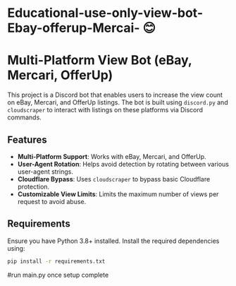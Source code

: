 # Educational-use-only-view-bot-Ebay-offerup-Mercai- 😊
# Multi-Platform View Bot (eBay, Mercari, OfferUp)

This project is a Discord bot that enables users to increase the view count on eBay, Mercari, and OfferUp listings. The bot is built using `discord.py` and `cloudscraper` to interact with listings on these platforms via Discord commands.

## Features
- **Multi-Platform Support**: Works with eBay, Mercari, and OfferUp.
- **User-Agent Rotation**: Helps avoid detection by rotating between various user-agent strings.
- **Cloudflare Bypass**: Uses `cloudscraper` to bypass basic Cloudflare protection.
- **Customizable View Limits**: Limits the maximum number of views per request to avoid abuse.

## Requirements

Ensure you have Python 3.8+ installed. Install the required dependencies using:
```bash
pip install -r requirements.txt
```
#run main.py once setup complete
